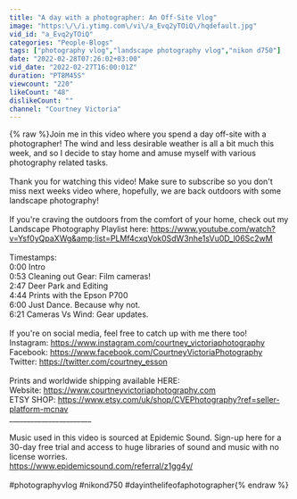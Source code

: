 ```yaml
---
title: "A day with a photographer: An Off-Site Vlog"
image: "https:\/\/i.ytimg.com\/vi\/a_Evq2yTOiQ\/hqdefault.jpg"
vid_id: "a_Evq2yTOiQ"
categories: "People-Blogs"
tags: ["photography vlog","landscape photography vlog","nikon d750"]
date: "2022-02-28T07:26:02+03:00"
vid_date: "2022-02-27T16:00:01Z"
duration: "PT8M45S"
viewcount: "220"
likeCount: "48"
dislikeCount: ""
channel: "Courtney Victoria"
---
```

{% raw %}Join me in this video where you spend a day off-site with a photographer! The wind and less desirable weather is all a bit much this week, and so I decide to stay home and amuse myself with various photography related tasks. <br /><br />Thank you for watching this video! Make sure to subscribe so you don't miss next weeks video where, hopefully, we are back outdoors with some landscape photography!<br /><br /> If you're craving the outdoors from the comfort of your home, check out my Landscape Photography Playlist here: <a rel="nofollow" target="blank" href="https://www.youtube.com/watch?v=Ysf0yQpaXWg&amp;list=PLMf4cxqVok0SdW3nhe1sVu0D_l06Sc2wM">https://www.youtube.com/watch?v=Ysf0yQpaXWg&amp;list=PLMf4cxqVok0SdW3nhe1sVu0D_l06Sc2wM</a><br /><br />Timestamps:<br />0:00 Intro<br />0:53 Cleaning out Gear: Film cameras!<br />2:47 Deer Park and Editing<br />4:44 Prints with the Epson P700<br />6:00 Just Dance. Because why not.<br />6:21 Cameras Vs Wind: Gear updates.<br /><br />If you're on social media, feel free to catch up with me there too!<br />Instagram: <a rel="nofollow" target="blank" href="https://www.instagram.com/courtney_victoriaphotography">https://www.instagram.com/courtney_victoriaphotography</a><br />Facebook: <a rel="nofollow" target="blank" href="https://www.facebook.com/CourtneyVictoriaPhotography">https://www.facebook.com/CourtneyVictoriaPhotography</a><br />Twitter: <a rel="nofollow" target="blank" href="https://twitter.com/courtney_esson">https://twitter.com/courtney_esson</a><br /><br />Prints and worldwide shipping available HERE: <br />Website: <a rel="nofollow" target="blank" href="https://www.courtneyvictoriaphotography.com">https://www.courtneyvictoriaphotography.com</a><br />ETSY SHOP: <a rel="nofollow" target="blank" href="https://www.etsy.com/uk/shop/CVEPhotography?ref=seller-platform-mcnav">https://www.etsy.com/uk/shop/CVEPhotography?ref=seller-platform-mcnav</a><br />_______________________<br /><br />Music used in this video is sourced at Epidemic Sound. Sign-up here for a 30-day free trial and access to huge libraries of sound and music with no license worries. <br /><a rel="nofollow" target="blank" href="https://www.epidemicsound.com/referral/z1gg4y/">https://www.epidemicsound.com/referral/z1gg4y/</a><br /><br />#photographyvlog #nikond750 #dayinthelifeofaphotographer{% endraw %}
